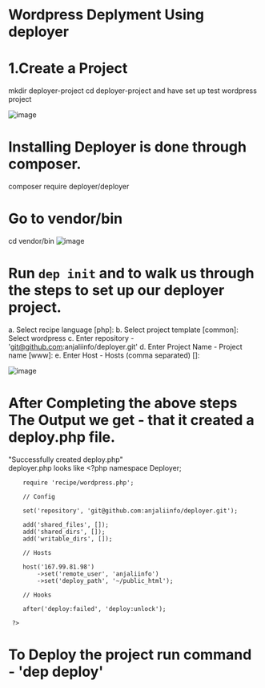 # Wordpress Deplyment Using deployer

# 1.Create a Project 
  mkdir deployer-project
  cd deployer-project and have set up test wordpress project
  
![image](https://user-images.githubusercontent.com/98171488/226970430-8d69e12c-866e-4399-8765-1621da015f07.png)


# Installing Deployer is done through composer.

  composer require deployer/deployer 
  

  
# Go to vendor/bin
   cd vendor/bin
![image](https://user-images.githubusercontent.com/98171488/226970221-9aebc08c-2744-4013-af34-90094b95c7a9.png)

   
  
# Run `dep init` and to walk us through the steps to set up our deployer project.

   a. Select recipe language [php]:
   b. Select project template [common]: Select wordpress
   c. Enter repository -  'git@github.com:anjaliinfo/deployer.git'
   d. Enter Project Name - Project name [www]:
   e. Enter Host - Hosts (comma separated) []:
   
   ![image](https://user-images.githubusercontent.com/98171488/226970100-072c0f27-0583-40ad-97b0-12937fb77146.png)

   
 # After Completing the above steps The Output we get -  that it created a deploy.php file.

"Successfully created deploy.php"  
   deployer.php looks like
     <?php
        namespace Deployer;

        require 'recipe/wordpress.php';

        // Config

        set('repository', 'git@github.com:anjaliinfo/deployer.git');

        add('shared_files', []);
        add('shared_dirs', []);
        add('writable_dirs', []);

        // Hosts

        host('167.99.81.98')
            ->set('remote_user', 'anjaliinfo')
            ->set('deploy_path', '~/public_html');

        // Hooks

        after('deploy:failed', 'deploy:unlock');

     ?>
         

  # To Deploy the project run command - 'dep deploy'





   



